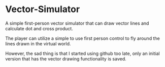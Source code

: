# Vector-Simulator

A simple first-person vector simulator that can draw vector lines and calculate dot and cross product.

The player can utilize a simple to use first person control to fly around the lines drawn in the virtual world. 

However, the sad thing is that I started using github too late, only an initial version that has the vector drawing functionality is saved.
